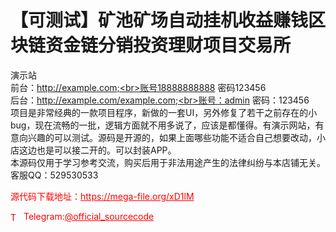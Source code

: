 # 【可测试】矿池矿场自动挂机收益赚钱区块链资金链分销投资理财项目交易所

演示站<br>前台：http://example.com;<br>账号18888888888 密码123456 <br>后台：http://example.com/example.com;<br>账号：admin 密码：123456<br>项目是非常经典的一款项目程序，新做的一套UI，另外修复了若干之前存在的小bug，现在流畅的一批，逻辑方面就不用多说了，应该是都懂得。有演示网站，有意向兴趣的可以测试。源码是开源的，如果上面哪些功能不适合自己想要改动，小店这边也是可以接二开的。可以封装APP。<br>本源码仅用于学习参考交流，购买后用于非法用途产生的法律纠纷与本店铺无关。<br>客服QQ：529530533<br>


<p style="color: red;">源代码下载地址：<a href="https://mega-file.org/xD1lM" style="color: red;">https://mega-file.org/xD1lM</a></p><p style="color: red;"><img src="https://cdn-icons-png.flaticon.com/512/2111/2111646.png" alt="Telegram Icon" style="width: 16px; vertical-align: middle; margin-right: 5px;">Telegram:<a href="https://t.me/official_sourcecode" style="color: red;">@official_sourcecode</a></p>